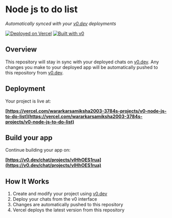 # Node js to do list

*Automatically synced with your [v0.dev](https://v0.dev) deployments*

[![Deployed on Vercel](https://img.shields.io/badge/Deployed%20on-Vercel-black?style=for-the-badge&logo=vercel)](https://vercel.com/wararkarsamiksha2003-3784s-projects/v0-node-js-to-do-list)
[![Built with v0](https://img.shields.io/badge/Built%20with-v0.dev-black?style=for-the-badge)](https://v0.dev/chat/projects/vIHhOES1rua)

## Overview

This repository will stay in sync with your deployed chats on [v0.dev](https://v0.dev).
Any changes you make to your deployed app will be automatically pushed to this repository from [v0.dev](https://v0.dev).

## Deployment

Your project is live at:

**[https://vercel.com/wararkarsamiksha2003-3784s-projects/v0-node-js-to-do-list](https://vercel.com/wararkarsamiksha2003-3784s-projects/v0-node-js-to-do-list)**

## Build your app

Continue building your app on:

**[https://v0.dev/chat/projects/vIHhOES1rua](https://v0.dev/chat/projects/vIHhOES1rua)**

## How It Works

1. Create and modify your project using [v0.dev](https://v0.dev)
2. Deploy your chats from the v0 interface
3. Changes are automatically pushed to this repository
4. Vercel deploys the latest version from this repository